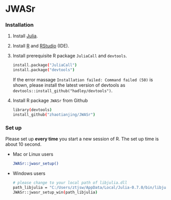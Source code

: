 # JWASr

### Installation

1. Install [Julia](https://julialang.org/downloads/).
2. Install [R](https://www.r-project.org) and [RStudio](https://www.rstudio.com/products/rstudio/download/) (IDE).
3. Install prerequisite R package `JuliaCall` and `devtools`.

    ```bash
    install.package("JuliaCall")
    install.package("devtools")
    ```

    If the error massage `Installation failed: Command failed (50)` is shown, please install the latest version of devtools as `devtools::install_github("hadley/devtools")`.

4. Install R package `JWASr` from Github

    ```bash
    library(devtools)
    install_github("zhaotianjing/JWASr")
    ```
### Set up
Please set up **every time** you start a new session of R. The set up time is about 10 second.
* Mac or Linux users
    ```bash
    JWASr::jwasr_setup()
    ```

 * Windows users
    ```bash
    # please change to your local path of libjulia.dll
    path_libjulia = "C:/Users/ztjsw/AppData/Local/Julia-0.7.0/bin/libjulia.dll"
    JWASr::jwasr_setup_win(path_libjulia)
    ```

